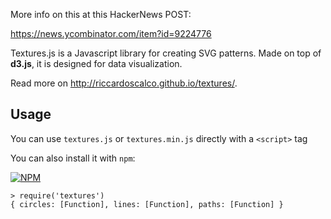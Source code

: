 More info on this at this HackerNews POST:

https://news.ycombinator.com/item?id=9224776


Textures.js is a Javascript library for creating SVG patterns.
Made on top of **d3.js**, it is designed for data visualization.

Read more on http://riccardoscalco.github.io/textures/.

## Usage

You can use `textures.js` or `textures.min.js` directly with a `<script>` tag

You can also install it with `npm`:

[![NPM](https://nodei.co/npm/textures.png)](https://nodei.co/npm/textures/)

```
> require('textures')
{ circles: [Function], lines: [Function], paths: [Function] }
```
